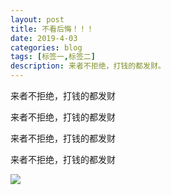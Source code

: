 ```yaml
---
layout: post
title: 不看后悔！！！
date: 2019-4-03
categories: blog
tags: [标签一,标签二]
description: 来者不拒绝，打钱的都发财。
---
```


来者不拒绝，打钱的都发财

来者不拒绝，打钱的都发财

来者不拒绝，打钱的都发财

来者不拒绝，打钱的都发财

![](/images/WechatIMG1.jpeg)













